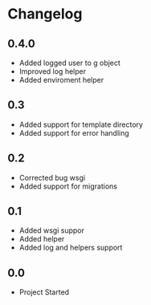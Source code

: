 # Changelog

## 0.4.0
* Added logged user to g object
* Improved log helper
* Added enviroment helper

## 0.3
* Added support for template directory
* Added support for error handling

## 0.2
* Corrected bug wsgi
* Added support for migrations

## 0.1
* Added wsgi suppor
* Added helper
* Added log and helpers support

## 0.0
* Project Started 
